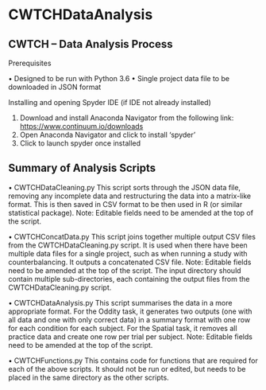 # CWTCHDataAnalysis

## CWTCH – Data Analysis Process

Prerequisites

•	Designed to be run with Python 3.6
•	Single project data file to be downloaded in JSON format

Installing and opening Spyder IDE (if IDE not already installed)

1.	Download and install Anaconda Navigator from the following link: https://www.continuum.io/downloads
2.	Open Anaconda Navigator and click to install ‘spyder’
3.	Click to launch spyder once installed

## Summary of Analysis Scripts

•	CWTCHDataCleaning.py
This script sorts through the JSON data file, removing any incomplete data and restructuring the data into a matrix-like format.  This is then saved in CSV format to be then used in R (or similar statistical package).  Note: Editable fields need to be amended at the top of the script.

•	CWTCHConcatData.py
This script joins together multiple output CSV files from the CWTCHDataCleaning.py script.  It is used when there have been multiple data files for a single project, such as when running a study with counterbalancing.  It outputs a concatenated CSV file. Note: Editable fields need to be amended at the top of the script. The input directory should contain multiple sub-directories, each containing the output files from the CWTCHDataCleaning.py script.

•	CWTCHDataAnalysis.py
This script summarises the data in a more appropriate format.  For the Oddity task, it generates two outputs (one with all data and one with only correct data) in a summary format with one row for each condition for each subject.  For the Spatial task, it removes all practice data and create one row per trial per subject.  Note: Editable fields need to be amended at the top of the script.

•	CWTCHFunctions.py
This contains code for functions that are required for each of the above scripts.  It should not be run or edited, but needs to be placed in the same directory as the other scripts.
